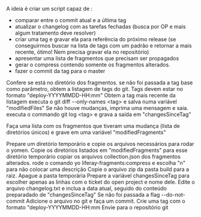 A ideia é criar um script capaz de :
- comparar entre o commit atual e a última tag
- atualizar o changelog  com as tarefas fechadas (busca por OP e mais algum tratamento deve resolver)
- criar uma tag e gravar ela para referência do próximo release (se conseguirmos buscar na lista de tags com um padrão  e retornar a mais recente, ótimo! Nem precisa gravar ela no repositório)
- apresentar uma lista de fragmentos que precisam ser propagados
- gerar o compress contendo somente os fragmentos alterados.
- fazer o commit da tag para o master


Confere se está no diretório dos fragmentos.
se não foi passada a tag base como parâmetro, 
	obtem a listagem de tags do git. Tags devem estar no formato "deploy-YYYYMMDD-HH:mm"
	Obtem a tag mais recente da listagem
executa o git diff --only-names \<tag\> e salva numa variável "modifiedFiles"
	Se não houve mudanças, imprima uma mensagem e saia.
executa o commando git log \<tag\> e grava a saída em "changesSinceTag"

Faça uma lista com os fragmentos que tiveram uma mudança (lista de diretórios únicos) e grave em uma variável "modifiedFragments"

Prepare um diretório temporário e copie os arquivos necessários para rodar o yomen.
Copie os diretórios listados em "modifiedFragments" para esse diretório temporário
copiar os arquivos collection.json dos fragmentos alterados.
rode o comando yo liferay-fragments:compress e escolha "n" para não colocar uma descrição
Copie o arquivo zip da pasta build para a raiz.
Apague a pasta temporária
Prepare a variável changesSinceTag para escolher apenas as linhas com o ticket do open project e nome dele.
Edite o arquivo changelog.txt e inclua a data atual, seguido do conteúdo preparadado de "changesSinceTag"
Se não foi passada a flag --do-not-commit
	Adicione o arquivo no git e faça um commit.
	Crie uma tag com o formato "deploy-YYYYMMDD-HH:mm
	Envie para o repositório git


